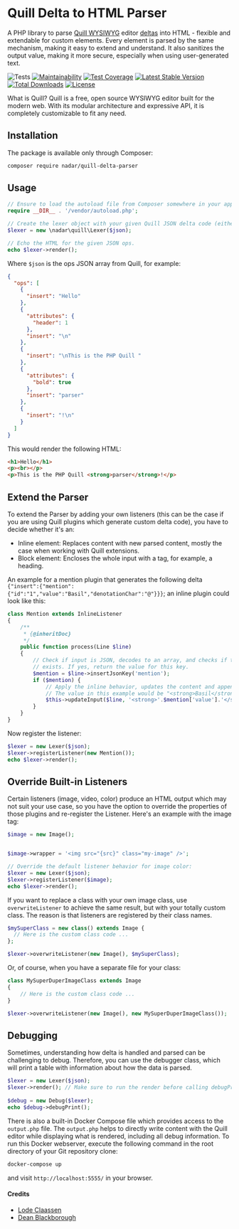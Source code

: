 # Quill Delta to HTML Parser

A PHP library to parse [Quill WYSIWYG](https://quilljs.com/) editor [deltas](https://github.com/quilljs/delta) into HTML - flexible and extendable for custom elements. Every element is parsed by the same mechanism, making it easy to extend and understand. It also sanitizes the output value, making it more secure, especially when using user-generated text.

![Tests](https://github.com/nadar/quill-delta-parser/workflows/Tests/badge.svg)
[![Maintainability](https://api.codeclimate.com/v1/badges/fdf80e7b61e4505bc421/maintainability)](https://codeclimate.com/github/nadar/quill-delta-parser/maintainability)
[![Test Coverage](https://api.codeclimate.com/v1/badges/fdf80e7b61e4505bc421/test_coverage)](https://codeclimate.com/github/nadar/quill-delta-parser/test_coverage)
[![Latest Stable Version](https://poser.pugx.org/nadar/quill-delta-parser/v/stable)](https://packagist.org/packages/nadar/quill-delta-parser)
[![Total Downloads](https://poser.pugx.org/nadar/quill-delta-parser/downloads)](https://packagist.org/packages/nadar/quill-delta-parser)
[![License](https://poser.pugx.org/nadar/quill-delta-parser/license)](https://packagist.org/packages/nadar/quill-delta-parser)

What is Quill? Quill is a free, open source WYSIWYG editor built for the modern web. With its modular architecture and expressive API, it is completely customizable to fit any need.

## Installation

The package is available only through Composer:

```sh
composer require nadar/quill-delta-parser
```

## Usage

```php
// Ensure to load the autoload file from Composer somewhere in your application.
require __DIR__ . '/vendor/autoload.php';

// Create the lexer object with your given Quill JSON delta code (either PHP array or JSON string).
$lexer = new \nadar\quill\Lexer($json);

// Echo the HTML for the given JSON ops.
echo $lexer->render();
```

Where `$json` is the ops JSON array from Quill, for example:

```json
{
  "ops": [
    {
      "insert": "Hello"
    },
    {
      "attributes": {
        "header": 1
      },
      "insert": "\n"
    },
    {
      "insert": "\nThis is the PHP Quill "
    },
    {
      "attributes": {
        "bold": true
      },
      "insert": "parser"
    },
    {
      "insert": "!\n"
    }
  ]
}
```

This would render the following HTML:

```html
<h1>Hello</h1>
<p><br></p>
<p>This is the PHP Quill <strong>parser</strong>!</p>
```

## Extend the Parser

To extend the Parser by adding your own listeners (this can be the case if you are using Quill plugins which generate custom delta code), you have to decide whether it's an:

+ Inline element: Replaces content with new parsed content, mostly the case when working with Quill extensions.
+ Block element: Encloses the whole input with a tag, for example, a heading.

An example for a mention plugin that generates the following delta `{"insert":{"mention":{"id":"1","value":"Basil","denotationChar":"@"}}}`; an inline plugin could look like this:

```php
class Mention extends InlineListener
{
    /**
     * {@inheritDoc}
     */
    public function process(Line $line)
    {
        // Check if input is JSON, decodes to an array, and checks if the key "mention" 
        // exists. If yes, return the value for this key.
        $mention = $line->insertJsonKey('mention');
        if ($mention) {
            // Apply the inline behavior, updates the content and append to the next "block" element.
            // The value in this example would be "<strong>Basil</strong>".
            $this->updateInput($line, '<strong>'.$mention['value'].'</strong>');
        }
    }
}
```

Now register the listener:

```php
$lexer = new Lexer($json);
$lexer->registerListener(new Mention());
echo $lexer->render();
```

## Override Built-in Listeners

Certain listeners (image, video, color) produce an HTML output which may not suit your use case, so you have the option to override the properties of those plugins and re-register the Listener. Here's an example with the image tag:

```php
$image = new Image();


$image->wrapper = '<img src="{src}" class="my-image" />';

// Override the default listener behavior for image color:
$lexer = new Lexer($json);
$lexer->registerListener($image);
echo $lexer->render();
```

If you want to replace a class with your own image class, use `overwriteListener` to achieve the same result, but with your totally custom class. The reason is that listeners are registered by their class names.

```php
$mySuperClass = new class() extends Image {
  // Here is the custom class code ...
};

$lexer->overwriteListener(new Image(), $mySuperClass);
```

Or, of course, when you have a separate file for your class:

```php
class MySuperDuperImageClass extends Image
{
    // Here is the custom class code ...
}

$lexer->overwriteListener(new Image(), new MySuperDuperImageClass());
```

## Debugging

Sometimes, understanding how delta is handled and parsed can be challenging to debug. Therefore, you can use the debugger class, which will print a table with information about how the data is parsed.

```php
$lexer = new Lexer($json);
$lexer->render(); // Make sure to run the render before calling debugPrint().
 
$debug = new Debug($lexer);
echo $debug->debugPrint();
```

There is also a built-in Docker Compose file which provides access to the `output.php` file. The `output.php` helps to directly write content with the Quill editor while displaying what is rendered, including all debug information. To run this Docker webserver, execute the following command in the root directory of your Git repository clone:

```sh
docker-compose up
```

and visit `http://localhost:5555/` in your browser.

#### Credits

+ [Lode Claassen](https://github.com/lode)
+ [Dean Blackborough](https://github.com/deanblackborough)
